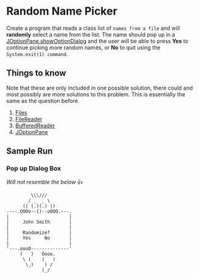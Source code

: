 # Random Name Picker
Create a program that reads a class list of `names from a file` and will **randomly** select a name from the list. The name should pop up in a [JOptionPane.showOptionDialog](https://docs.oracle.com/javase/tutorial/uiswing/components/dialog.html) and the user will be able to press **Yes** to continue picking more random names, or **No** to quit using the `System.exit(1) command`.

## Things to know
Note that these are only included in one possible solution, there could and most possibly are more solutions to this problem.
This is essentially the same as the question before.
1. [Files](https://docs.oracle.com/javase/7/docs/api/java/io/File.html)
2. [FileReader](https://docs.oracle.com/javase/7/docs/api/java/io/FileReader.html)
3. [BufferedReader](https://docs.oracle.com/javase/7/docs/api/java/io/BufferedReader.html)
4. [JOptionPane](https://docs.oracle.com/javase/tutorial/uiswing/components/dialog.html)

## Sample Run
### Pop up Dialog Box
*Will not resemble the below* :+1:
```
         \\\///
        / _  _ \
      (| (.)(.) |)
.---.OOOo--()--oOOO.---.
|                      |
|     John Smith       |
|                      |
|     Randomize?       |
|     Yes     No       |
|                      |
'---.oooO--------------'
     (   )   Oooo.
      \ (    (   )
       \_)    ) /
             (_/

```

